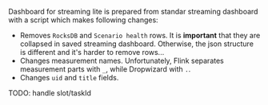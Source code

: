 Dashboard for streaming lite is prepared from standar streaming dashboard with a script which makes following changes:
- Removes `RocksDB` and `Scenario health` rows. It is __important__ that they are collapsed in saved streaming dashboard. Otherwise, the json 
  structure is different and it's harder to remove rows...
- Changes measurement names. Unfortunately, Flink separates measurement parts with `_`, while Dropwizard with `.`. 
- Changes `uid` and `title` fields.

TODO: handle slot/taskId